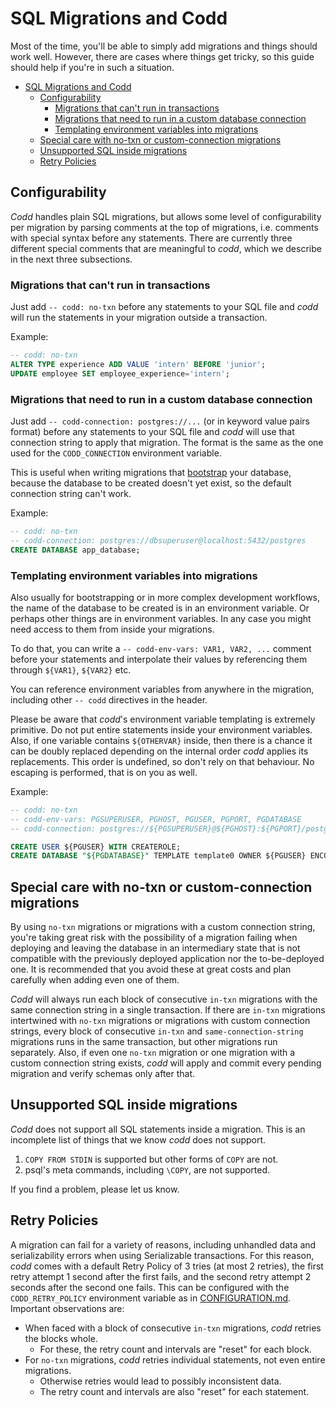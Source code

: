 # SQL Migrations and Codd

Most of the time, you'll be able to simply add migrations and things should work well. However, there are cases where things get tricky, so this guide should help if you're in such a situation.  

<!-- vscode-markdown-toc -->
- [SQL Migrations and Codd](#sql-migrations-and-codd)
	- [Configurability](#configurability)
		- [Migrations that can't run in transactions](#migrations-that-cant-run-in-transactions)
		- [Migrations that need to run in a custom database connection](#migrations-that-need-to-run-in-a-custom-database-connection)
		- [Templating environment variables into migrations](#templating-environment-variables-into-migrations)
	- [Special care with no-txn or custom-connection migrations](#special-care-with-no-txn-or-custom-connection-migrations)
	- [Unsupported SQL inside migrations](#unsupported-sql-inside-migrations)
	- [Retry Policies](#retry-policies)

<!-- vscode-markdown-toc-config
	numbering=false
	autoSave=true
	/vscode-markdown-toc-config -->
<!-- /vscode-markdown-toc -->

## Configurability

_Codd_ handles plain SQL migrations, but allows some level of configurability per
migration by parsing comments at the top of migrations, i.e. comments with special
syntax before any statements.
There are currently three different special comments that are meaningful to _codd_,
which we describe in the next three subsections.

### Migrations that can't run in transactions

Just add `-- codd: no-txn` before any statements to your SQL file and _codd_ will run
the statements in your migration outside a transaction.

Example:

````sql
-- codd: no-txn
ALTER TYPE experience ADD VALUE 'intern' BEFORE 'junior';
UPDATE employee SET employee_experience='intern';
````

### Migrations that need to run in a custom database connection

Just add `-- codd-connection: postgres://...` (or in keyword value pairs format) before
any statements to your SQL file and _codd_ will use that connection string to apply that
migration. The format is the same as the one used for the `CODD_CONNECTION` environment
variable.

This is useful when writing migrations that [bootstrap](BOOTSTRAPPING.md) your database,
because the database to be created doesn't yet exist, so the default connection string
can't work.

Example:

````sql
-- codd: no-txn
-- codd-connection: postgres://dbsuperuser@localhost:5432/postgres
CREATE DATABASE app_database;
````

### Templating environment variables into migrations

Also usually for bootstrapping or in more complex development workflows, the name of the
database to be created is in an environment variable. Or perhaps other things are in
environment variables. In any case you might need access to them from inside your migrations.

To do that, you can write a `-- codd-env-vars: VAR1, VAR2, ...` comment before your statements
and interpolate their values by referencing them through `${VAR1}`, `${VAR2}` etc.

You can reference environment variables from anywhere in the migration, including other
`-- codd` directives in the header.

Please be aware that _codd_'s environment variable templating is extremely primitive. Do not
put entire statements inside your environment variables. Also, if one variable contains
`${OTHERVAR}` inside, then there is a chance it can be doubly replaced depending on the internal
order _codd_ applies its replacements. This order is undefined, so don't rely on that behaviour.
No escaping is performed, that is on you as well.

Example:

````sql
-- codd: no-txn
-- codd-env-vars: PGSUPERUSER, PGHOST, PGUSER, PGPORT, PGDATABASE
-- codd-connection: postgres://${PGSUPERUSER}@${PGHOST}:${PGPORT}/postgres

CREATE USER ${PGUSER} WITH CREATEROLE;
CREATE DATABASE "${PGDATABASE}" TEMPLATE template0 OWNER ${PGUSER} ENCODING UTF8 LC_COLLATE "en_GB.UTF8" LC_CTYPE "en_GB.UTF8";
````

## Special care with no-txn or custom-connection migrations

By using `no-txn` migrations or migrations with a custom connection string, you're taking great risk with the possibility of a migration failing when deploying and leaving the database in an intermediary state that is not compatible with the previously deployed application nor the to-be-deployed one. It is recommended that you avoid these at great costs and plan carefully when adding even one of them.  

_Codd_ will always run each block of consecutive `in-txn` migrations with the same connection string in a single transaction. If there are `in-txn` migrations intertwined with `no-txn` migrations or migrations with custom connection strings, every block of consecutive `in-txn` and `same-connection-string` migrations runs in the same transaction, but other migrations run separately. Also, if even one `no-txn` migration or one migration with a custom connection string exists, _codd_ will apply and commit every pending migration and verify schemas only after that.  

## Unsupported SQL inside migrations

_Codd_ does not support all SQL statements inside a migration. This is an incomplete list of things that we know _codd_ does not support.  

1. `COPY FROM STDIN` is supported but other forms of `COPY` are not.  
2. psql's meta commands, including `\COPY`, are not supported.  

If you find a problem, please let us know. 

## Retry Policies

A migration can fail for a variety of reasons, including unhandled data and serializability errors when using Serializable transactions. For this reason, _codd_ comes with a default Retry Policy of 3 tries (at most 2 retries), the first retry attempt 1 second after the first fails, and the second retry attempt 2 seconds after the second one fails. This can be configured with the `CODD_RETRY_POLICY` environment variable as in [CONFIGURATION.md](CONFIGURATION.md). Important observations are:

- When faced with a block of consecutive `in-txn`  migrations, _codd_ retries the blocks whole.
  - For these, the retry count and intervals are "reset" for each block.
- For `no-txn` migrations, _codd_ retries individual statements, not even entire migrations.
  - Otherwise retries would lead to possibly inconsistent data.
  - The retry count and intervals are also "reset" for each statement.
